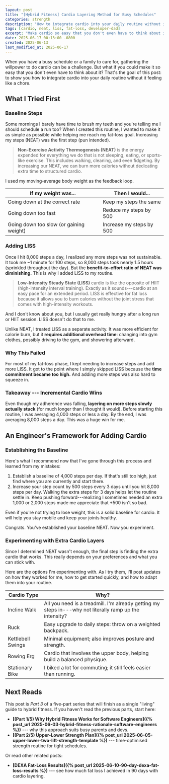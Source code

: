 ```yaml
---
layout: post
title: "[Hybrid Fitness] Cardio Layering Method for Busy Schedules"
categories: strength
description: "How to integrate cardio into your daily routine without it feeling like a chore. Focus on NEAT and LISS for sustainable fat loss."
tags: [cardio, neat, liss, fat-loss, developer-dad]
excerpt: "Make cardio so easy that you don't even have to think about it. Focus on NEAT and LISS for sustainable fat loss without the chore."
date: 2025-06-17 00:13:00 -0800
created: 2025-06-13
last_modified_at: 2025-06-17
---
```

When you have a busy schedule or a family to care for, gathering the willpower to do cardio can be a challenge. But what if you could make it so easy that you don't even have to think about it? That's the goal of this post: to show you how to integrate cardio into your daily routine without it feeling like a chore.

## What I Tried First

### Baseline Steps

Some mornings I barely have time to brush my teeth and you're telling me I should schedule a run too? When I created this routine, I wanted to make it as simple as possible while helping me reach my fat-loss goal. Increasing my steps (NEAT) was the first step (pun intended).

> **Non-Exercise Activity Thermogenesis (NEAT)** is the energy expended for everything we do that is not sleeping, eating, or sports-like exercise. This includes walking, cleaning, and even fidgeting. By increasing our NEAT, we can burn more calories without dedicating extra time to structured cardio.

I used my moving-average body weight as the feedback loop.

| If my weight was... | Then I would... |
| --- | --- |
| Going down at the correct rate | Keep my steps the same |
| Going down too fast | Reduce my steps by 500 |
| Going down too slow (or gaining weight) | Increase my steps by 500 |

### Adding LISS

Once I hit 8,000 steps a day, I realized any more steps was not sustainable. It took me ~1 minute for 100 steps, so 8,000 steps took nearly 1.5 hours (sprinkled throughout the day). But the **benefit-to-effort ratio of NEAT was diminishing.** This is why I added LISS to my routine.

> **Low-Intensity Steady State (LISS)** cardio is like the opposite of HIIT (high-intensity interval training). Exactly as it sounds---cardio at an easy pace for an extended period. LISS is effective for fat loss because it allows you to burn calories without the joint stress that comes with high-intensity workouts.

And I don't know about you, but I usually get really hungry after a long run or HIIT session. LISS doesn't do that to me.

Unlike NEAT, I treated LISS as a separate activity. It was more efficient for calorie burn, but it **requires additional overhead time**: changing into gym clothes, possibly driving to the gym, and showering afterward.

### Why This Failed

For most of my fat-loss phase, I kept needing to increase steps and add more LISS. It got to the point where I simply skipped LISS because the **time commitment became too high.** And adding more steps was also hard to squeeze in.

### Takeaway --- Incremental Cardio Wins

Even though my adherence was falling, **layering on more steps slowly actually stuck** (for much longer than I thought it would). Before starting this routine, I was averaging 4,000 steps or less a day. By the end, I was averaging 8,000 steps a day. This was a huge win for me.

## An Engineer's Framework for Adding Cardio

### Establishing the Baseline

Here's what I recommend now that I've gone through this process and learned from my mistakes:

1. Establish a baseline of 4,000 steps per day. If that's still too high, just find where you are currently and start there.
2. Increase your step count by 500 steps every 3 days until you hit 8,000 steps per day. Walking the extra steps for 3 days helps let the routine settle in. Keep pushing forward---realizing I sometimes needed an extra 1,000 or 2,000 steps made me appreciate that +500 isn't so bad.

Even if you're not trying to lose weight, this is a solid baseline for cardio. It will help you stay mobile and keep your joints healthy.

Congrats. You've established your baseline NEAT. Now you experiment.

### Experimenting with Extra Cardio Layers

Since I determined NEAT wasn't enough, the final step is finding the extra cardio that works. This really depends on your preferences and what you can stick with.

Here are the options I'm experimenting with. As I try them, I'll post updates on how they worked for me, how to get started quickly, and how to adapt them into your routine.

| Cardio Type | Why? |
| --- | --- |
| Incline Walk | All you need is a treadmill. I'm already getting my steps in---why not literally ramp up the intensity? |
| Ruck | Easy upgrade to daily steps: throw on a weighted backpack. |
| Kettlebell Swings | Minimal equipment; also improves posture and strength. |
| Rowing Erg | Cardio that involves the upper body, helping build a balanced physique. |
| Stationary Bike | I biked a lot for commuting; it still feels easier than running. |

## Next Reads
This post is *Part 3* of a five-part series that will finish as a single "living" guide to hybrid fitness. If you haven't read the previous parts, start here:

* **[(Part 1/5) Why Hybrid Fitness Works for Software Engineers]({% post_url 2025-06-03-hybrid-fitness-rationale-software-engineers %})** --- why this approach suits busy parents and devs.
* **[(Part 2/5) Upper-Lower Strength Plan]({% post_url 2025-06-05-upper-lower-two-lift-strength-template %})** --- time-optimised strength routine for tight schedules.

Or read other related posts:
* **[DEXA Fat-Loss Results]({% post_url 2025-06-10-90-day-dexa-fat-loss-results %})** --- see how much fat loss I achieved in 90 days with cardio layering.
